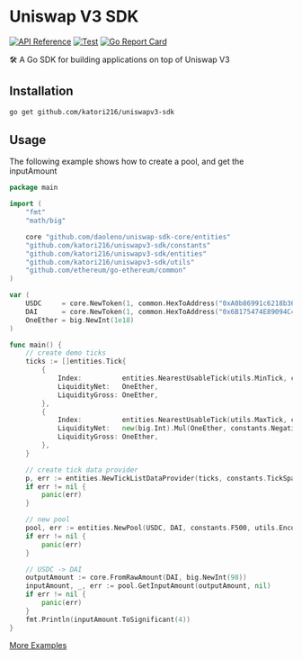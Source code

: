 # Uniswap V3 SDK

[![API Reference](https://camo.githubusercontent.com/915b7be44ada53c290eb157634330494ebe3e30a/68747470733a2f2f676f646f632e6f72672f6769746875622e636f6d2f676f6c616e672f6764646f3f7374617475732e737667)](https://pkg.go.dev/github.com/katori216/uniswapv3-sdk)
[![Test](https://github.com/katori216/uniswapv3-sdk/actions/workflows/test.yml/badge.svg)](https://github.com/katori216/uniswapv3-sdk/actions/workflows/test.yml)
[![Go Report Card](https://goreportcard.com/badge/github.com/katori216/uniswapv3-sdk)](https://goreportcard.com/report/github.com/katori216/uniswapv3-sdk)

🛠 A Go SDK for building applications on top of Uniswap V3

## Installation

```sh
go get github.com/katori216/uniswapv3-sdk
```

## Usage

The following example shows how to create a pool, and get the inputAmount

```go
package main

import (
	"fmt"
	"math/big"

	core "github.com/daoleno/uniswap-sdk-core/entities"
	"github.com/katori216/uniswapv3-sdk/constants"
	"github.com/katori216/uniswapv3-sdk/entities"
	"github.com/katori216/uniswapv3-sdk/utils"
	"github.com/ethereum/go-ethereum/common"
)

var (
	USDC     = core.NewToken(1, common.HexToAddress("0xA0b86991c6218b36c1d19D4a2e9Eb0cE3606eB48"), 6, "USDC", "USD Coin")
	DAI      = core.NewToken(1, common.HexToAddress("0x6B175474E89094C44Da98b954EedeAC495271d0F"), 18, "DAI", "Dai Stablecoin")
	OneEther = big.NewInt(1e18)
)

func main() {
	// create demo ticks
	ticks := []entities.Tick{
		{
			Index:          entities.NearestUsableTick(utils.MinTick, constants.TickSpacings[constants.F500]),
			LiquidityNet:   OneEther,
			LiquidityGross: OneEther,
		},
		{
			Index:          entities.NearestUsableTick(utils.MaxTick, constants.TickSpacings[constants.F500]),
			LiquidityNet:   new(big.Int).Mul(OneEther, constants.NegativeOne),
			LiquidityGross: OneEther,
		},
	}

	// create tick data provider
	p, err := entities.NewTickListDataProvider(ticks, constants.TickSpacings[constants.F500])
	if err != nil {
		panic(err)
	}

	// new pool
	pool, err := entities.NewPool(USDC, DAI, constants.F500, utils.EncodeSqrtRatioX96(constants.One, constants.One), OneEther, 0, p, false, nil)
	if err != nil {
		panic(err)
	}

	// USDC -> DAI
	outputAmount := core.FromRawAmount(DAI, big.NewInt(98))
	inputAmount, _, err := pool.GetInputAmount(outputAmount, nil)
	if err != nil {
		panic(err)
	}
	fmt.Println(inputAmount.ToSignificant(4))
}
```

[More Examples](./examples/README.md)
